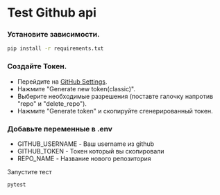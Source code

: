 # Test Github api

### Установите зависимости.
```sh
pip install -r requirements.txt
```

### Создайте Токен.
- Перейдите на [GitHub Settings](https://github.com/settings/tokens).
- Нажмите "Generate new token(classic)".
- Выберите необходимые разрешения (поставте галочку напротив "repo" и "delete_repo").
- Нажмите "Generate token" и скопируйте сгенерированный токен.

### Добавьте переменные в .env
- GITHUB_USERNAME - Ваш username из github
- GITHUB_TOKEN - Токен который вы скопировали
- REPO_NAME - Название нового репозитория

Запустите тест
```sh
pytest
```

